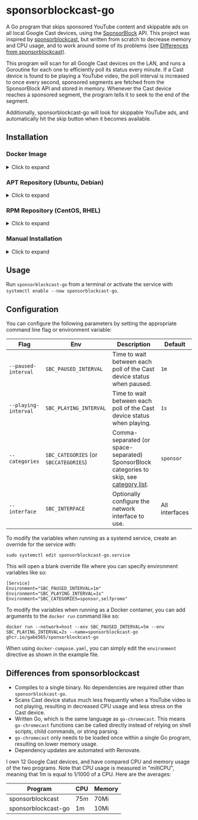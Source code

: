 # sponsorblockcast-go

A Go program that skips sponsored YouTube content and skippable ads on all local Google Cast devices, using the [SponsorBlock](https://github.com/ajayyy/SponsorBlock) API. This project was inspired by [sponsorblockcast](https://github.com/nichobi/sponsorblockcast), but written from scratch to decrease memory and CPU usage, and to work around some of its problems (see [Differences from sponsorblockcast](#differences-from-sponsorblockcast)).

This program will scan for all Google Cast devices on the LAN, and runs a Goroutine for each one to efficiently poll its status every minute. If a Cast device is found to be playing a YouTube video, the poll interval is increased to once every second, sponsored segments are fetched from the SponsorBlock API and stored in memory. Whenever the Cast device reaches a sponsored segment, the program tells it to seek to the end of the segment.

Additionally, sponsorblockcast-go will look for skippable YouTube ads, and automatically hit the skip button when it becomes available.

## Installation

### Docker Image

<details>
  <summary>Click to expand</summary>

  You can [install Docker](https://docs.docker.com/engine/install/) directly or use [Docker Compose](https://docs.docker.com/compose/install/) (Or use Podman, Portainer, etc). Please note you *MUST* use the `host` network as shown below for cli or in the example `docker-compose` file.

  #### Docker
  Run the below commands as root or a member of the `docker` group:
  ```shell
  docker run --network=host --name=sponsorblockcast-go ghcr.io/gabe565/sponsorblockcast-go
  ```

  #### Docker Compose
  First you will need a `docker-compose.yaml` file, such as the [one included in this repo](docker-compose.yaml). Run the below commands as root or a member of the `docker` group:
  ```shell
  docker compose up -d
  ```
</details>


### APT Repository (Ubuntu, Debian)

<details>
  <summary>Click to expand</summary>

1. If you don't have it already, install the `ca-certificates` package
   ```shell
   sudo apt install ca-certificates
   ```

2. Add gabe565 apt repository
   ```
   echo 'deb [trusted=yes] https://apt.gabe565.com /' | sudo tee /etc/apt/sources.list.d/gabe565.list
   ```

3. Update apt repositories
   ```shell
   sudo apt update
   ```

4. Install sponsorblockcast-go
   ```shell
   sudo apt install sponsorblockcast-go
   ```
</details>

### RPM Repository (CentOS, RHEL)

<details>
  <summary>Click to expand</summary>

1. If you don't have it already, install the `ca-certificates` package
   ```shell
   sudo yum install ca-certificates
   ```

2. Add gabe565 rpm repository to `/etc/yum.repos.d/gabe565.repo`
   ```ini
   [gabe565]
   name=gabe565
   baseurl=https://rpm.gabe565.com
   enabled=1
   gpgcheck=0
   ```

3. Install sponsorblockcast-go
   ```shell
   sudo yum install sponsorblockcast-go
   ```
</details>

### Manual Installation

<details>
  <summary>Click to expand</summary>

  #### Instructions

  Download and run the [latest release binary](https://github.com/gabe565/sponsorblockcast-go/releases/latest) for your system and architecture.
</details>

## Usage
Run `sponsorblockcast-go` from a terminal or activate the service with `systemctl enable --now sponsorblockcast-go`.

## Configuration
You can configure the following parameters by setting the appropriate command line flag or environment variable:

| Flag                 | Env                                   | Description                                                                                                                                                        | Default        |
|----------------------|---------------------------------------|--------------------------------------------------------------------------------------------------------------------------------------------------------------------|----------------|
| `--paused-interval`  | `SBC_PAUSED_INTERVAL`                 | Time to wait between each poll of the Cast device status when paused.                                                                                              | `1m`           |
| `--playing-interval` | `SBC_PLAYING_INTERVAL`                | Time to wait between each poll of the Cast device status when playing.                                                                                             | `1s`           |
| `--categories`       | `SBC_CATEGORIES` (or `SBCCATEGORIES`) | Comma-separated (or space-separated) SponsorBlock categories to skip, see [category list](https://github.com/ajayyy/SponsorBlock/blob/master/config.json.example). | `sponsor`      |
| `--interface`        | `SBC_INTERFACE`                       | Optionally configure the network interface to use.                                                                                                                 | All interfaces |

To modify the variables when running as a systemd service, create an override for the service with:

```shell
sudo systemctl edit sponsorblockcast-go.service
```

This will open a blank override file where you can specify environment variables like so:
```
[Service]
Environment="SBC_PAUSED_INTERVAL=1m"
Environment="SBC_PLAYING_INTERVAL=1s"
Environment="SBC_CATEGORIES=sponsor,selfpromo"
```

To modify the variables when running as a Docker container, you can add arguments to the `docker run` command like so:

```shell
docker run --network=host --env SBC_PAUSED_INTERVAL=5m --env SBC_PLAYING_INTERVAL=2s --name=sponsorblockcast-go ghcr.io/gabe565/sponsorblockcast-go
```

When using `docker-compose.yaml`, you can simply edit the `environment` directive as shown in the example file.

## Differences from sponsorblockcast
- Compiles to a single binary. No dependencies are required other than `sponsorblockcast-go`.
- Scans Cast device status much less frequently when a YouTube video is not playing, resulting in decreased CPU usage and less stress on the Cast device.
- Written Go, which is the same language as `go-chromecast`. This means `go-chromecast` functions can be called directly instead of relying on shell scripts, child commands, or string parsing.
- `go-chromecast` only needs to be loaded once within a single Go program, resulting on lower memory usage.
- Dependency updates are automated with Renovate.

I own 12 Google Cast devices, and have compared CPU and memory usage of the two programs. Note that CPU usage is measured in "milliCPU", meaning that 1m is equal to 1/1000 of a CPU. Here are the averages:

| Program             | CPU | Memory |
|---------------------|-----|--------|
| sponsorblockcast    | 75m | 70Mi   |
| sponsorblockcast-go | 1m  | 10Mi   |
